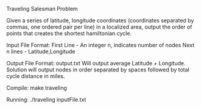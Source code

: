 Traveling Salesman Problem

Given a series of latitude, longitude coordinates (coordinates separated by commas, one ordered pair per line)
in a localized area, output the order of points that creates the shortest hamiltonian cycle. 

Input File Format:
First Line - An integer n, indicates number of nodes
Next n lines - Latitude,Longitude

Output File Format: output.txt
Will output average Latitude + Longitude. 
Solution will output nodes in order separated by spaces followed by total cycle distance in miles.

Compile:
make traveling

Running:
./traveling inputFile.txt

